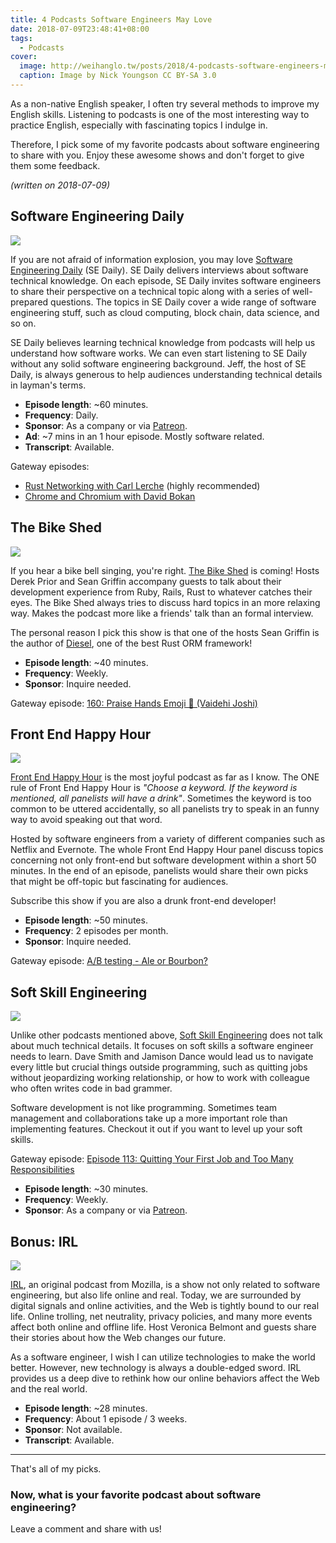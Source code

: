```yaml
---
title: 4 Podcasts Software Engineers May Love
date: 2018-07-09T23:48:41+08:00
tags:
  - Podcasts
cover:
  image: http://weihanglo.tw/posts/2018/4-podcasts-software-engineers-may-love/podcast.jpg
  caption: Image by Nick Youngson CC BY-SA 3.0
---
```


As a non-native English speaker, I often try several methods to improve my English skills. Listening to podcasts is one of the most interesting way to practice English, especially with fascinating topics I indulge in.

Therefore, I pick some of my favorite podcasts about software engineering to share with you. Enjoy these awesome shows and don't forget to give them some feedback.

_(written on 2018-07-09)_

## Software Engineering Daily

[![](https://is1-ssl.mzstatic.com/image/thumb/Music62/v4/6e/3a/7f/6e3a7f2d-b42a-fddd-8761-f2bc316d20b9/source/200x200bb.jpg)][sedaily]

If you are not afraid of information explosion, you may love [Software Engineering Daily][sedaily] (SE Daily). SE Daily delivers interviews about software technical knowledge. On each episode, SE Daily invites software engineers to share their perspective on a technical topic along with a series of well-prepared questions. The topics in SE Daily cover a wide range of software engineering stuff, such as cloud computing, block chain, data science, and so on.

SE Daily believes learning technical knowledge from podcasts will help us understand how software works. We can even start listening to SE Daily without any solid software engineering background. Jeff, the host of SE Daily, is always generous to help audiences understanding technical details in layman's terms.

- **Episode length**: ~60 minutes.
- **Frequency**: Daily.
- **Sponsor**: As a company or via [Patreon](https://www.patreon.com/user?u=4173731).
- **Ad**: ~7 mins in an 1 hour episode. Mostly software related.
- **Transcript**: Available.

Gateway episodes:

- [Rust Networking with Carl Lerche](https://softwareengineeringdaily.com/2018/06/19/rust-networking-with-carl-lerche/) (highly recommended)
- [Chrome and Chromium with David Bokan](https://softwareengineeringdaily.com/2018/06/28/chrome-and-chromium-with-david-bokan/)

[sedaily]: https://softwareengineeringdaily.com/

## The Bike Shed

[![](https://is2-ssl.mzstatic.com/image/thumb/Music118/v4/b0/76/fd/b076fd6a-dc35-570d-99cb-718b2d019f52/source/200x200bb.jpg)][bikeshed]

If you hear a bike bell singing, you're right. [The Bike Shed][bikeshed] is coming! Hosts Derek Prior and Sean Griffin accompany guests to talk about their development experience from Ruby, Rails, Rust to whatever catches their eyes. The Bike Shed always tries to discuss hard topics in an more relaxing way. Makes the podcast more like a friends' talk than an formal interview.

The personal reason I pick this show is that one of the hosts Sean Griffin is the author of [Diesel](http://diesel.rs/), one of the best Rust ORM framework!

- **Episode length**: ~40 minutes.
- **Frequency**: Weekly.
- **Sponsor**: Inquire needed.

Gateway episode: [160: Praise Hands Emoji 🙌 (Vaidehi Joshi)](http://bikeshed.fm/160)

[bikeshed]: http://bikeshed.fm/

## Front End Happy Hour

[![](https://is2-ssl.mzstatic.com/image/thumb/Music125/v4/7d/15/39/7d1539eb-123b-8b45-badc-0bbfdedaf82e/source/200x200bb.jpg)][frontendhh]

[Front End Happy Hour][frontendhh] is the most joyful podcast as far as I know. The ONE rule of Front End Happy Hour is _"Choose a keyword. If the keyword is mentioned, all panelists will have a drink"_. Sometimes the keyword is too common to be uttered accidentally, so all panelists try to speak in an funny way to avoid speaking out that word.

Hosted by software engineers from a variety of different companies such as Netflix and Evernote. The whole Front End Happy Hour panel discuss topics concerning not only front-end but software development within a short 50 minutes. In the end of an episode, panelists would share their own picks that might be off-topic but fascinating for audiences.

Subscribe this show if you are also a drunk front-end developer!

- **Episode length**: ~50 minutes.
- **Frequency**: 2 episodes per month.
- **Sponsor**: Inquire needed.

Gateway episode: [A/B testing - Ale or Bourbon?](http://frontendhappyhour.com/episodes/ab-testing-ale-or-bourbon/)

[frontendhh]: http://frontendhappyhour.com/

## Soft Skill Engineering

[![](https://is5-ssl.mzstatic.com/image/thumb/Music71/v4/56/d4/c2/56d4c2a4-be6e-5dcc-aec6-aa3817008e3e/source/200x200bb.jpg)][softskills]

Unlike other podcasts mentioned above, [Soft Skill Engineering][softskills] does not talk about much technical details. It focuses on soft skills a software engineer needs to learn. Dave Smith and Jamison Dance would lead us to navigate every little but crucial things outside programming, such as quitting jobs without jeopardizing working relationship, or how to work with colleague who often writes code in bad grammer.

Software development is not like programming. Sometimes team management and collaborations take up a more important role than implementing features. Checkout it out if you want to level up your soft skills.

Gateway episode: [Episode 113: Quitting Your First Job and Too Many Responsibilities](https://softskills.audio/2018/06/25/episode-113-quitting-the-first-job-and-too-many-responsibilities/)

- **Episode length**: ~30 minutes.
- **Frequency**: Weekly.
- **Sponsor**: As a company or via [Patreon](https://www.patreon.com/SoftSkillsEng).

[softskills]: https://softskills.audio/

## Bonus: IRL

[![](https://is5-ssl.mzstatic.com/image/thumb/Music117/v4/3a/07/e5/3a07e502-96b4-7ef2-aa07-7bcb2e2c4c7e/source/200x200bb.jpg)][irl]

[IRL][irl], an original podcast from Mozilla, is a show not only related to software engineering, but also life online and real. Today, we are surrounded by digital signals and online activities, and the Web is tightly bound to our real life. Online trolling, net neutrality, privacy policies, and many more events affect both online and offline life. Host Veronica Belmont and guests share their stories about how the Web changes our future.

As a software engineer, I wish I can utilize technologies to make the world better. However, new technology is always a double-edged sword. IRL provides us a deep dive to rethink how our online behaviors affect the Web and the real world.

- **Episode length**: ~28 minutes.
- **Frequency**: About 1 episode / 3 weeks.
- **Sponsor**: Not available.
- **Transcript**: Available.

[irl]: https://irlpodcast.org/

---

That's all of my picks.

### Now, what is your favorite podcast about software engineering?

Leave a comment and share with us!
